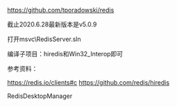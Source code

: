 



https://github.com/tporadowski/redis

截止2020.6.28最新版本是v5.0.9



打开msvc\RedisServer.sln

编译子项目：hiredis和Win32_Interop即可





参考资料：

https://redis.io/clients#c
https://github.com/redis/hiredis

RedisDesktopManager 


